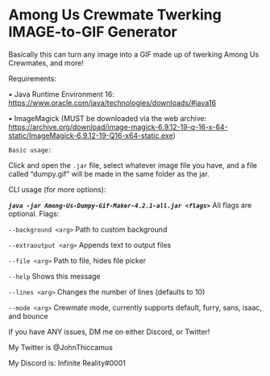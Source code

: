 # Among Us Crewmate Twerking IMAGE-to-GIF Generator

Basically this can turn any image into a GIF made up of twerking Among Us Crewmates, and more!

Requirements:

• Java Runtime Environment 16: https://www.oracle.com/java/technologies/downloads/#java16

• ImageMagick (MUST be downloaded via the web archive: https://archive.org/download/image-magick-6.9.12-19-q-16-x-64-static/ImageMagick-6.9.12-19-Q16-x64-static.exe)

`Basic usage:`

Click and open the `.jar` file, select whatever image file you have, and a file called “dumpy.gif” will be made in the same folder as the jar.

CLI usage (for more options):

___`java -jar Among-Us-Dumpy-Gif-Maker-4.2.1-all.jar <flags>`___ All flags are optional. Flags:

`--background <arg>`    Path to custom background
  
`--extraoutput <arg>`   Appends text to output files
  
`--file <arg>`          Path to file, hides file picker
  
`--help`               Shows this message
  
`--lines <arg>`         Changes the number of lines (defaults to 10)
  
`--mode <arg>`          Crewmate mode, currently supports default, furry, sans, isaac, and bounce
  
If you have ANY issues, DM me on either Discord, or Twitter!

My Twitter is @JohnThiccamus

My Discord is: Infinite Reality#0001

